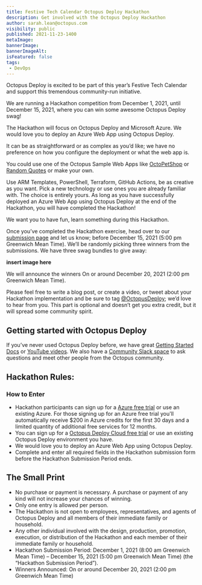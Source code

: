 ```yaml
---
title: Festive Tech Calendar Octopus Deploy Hackathon
description: Get involved with the Octopus Deploy Hackathon
author: sarah.lean@octopus.com
visibility: public
published: 2021-11-23-1400
metaImage: 
bannerImage: 
bannerImageAlt: 
isFeatured: false
tags:
 - DevOps
---
```

Octopus Deploy is excited to be part of this year’s Festive Tech Calendar and support this tremendous community-run initiative. 

We are running a Hackathon competition from December 1, 2021, until December 15, 2021, where you can win some awesome Octopus Deploy swag!

The Hackathon will focus on Octopus Deploy and Microsoft Azure.  We would love you to deploy an Azure Web App using Octopus Deploy. 

It can be as straightforward or as complex as you’d like; we have no preference on how you configure the deployment or what the web app is. 

You could use one of the Octopus Sample Web Apps like [OctoPetShop](https://github.com/OctopusSamples/OctoPetShop) or [Random Quotes](https://github.com/OctopusSamples/OctoPetShop) or make your own. 

Use ARM Templates, PowerShell, Terraform, GitHub Actions, be as creative as you want.  Pick a new technology or use ones you are already familiar with.  The choice is entirely yours. As long as you have successfully deployed an Azure Web App using Octopus Deploy at the end of the Hackathon, you will have completed the Hackathon! 

We want you to have fun, learn something during this Hackathon.  

Once you’ve completed the Hackathon exercise, head over to our [submission page](https://forms.gle/PeGkA92uhnGsHy268) and let us know; before December 15, 2021 (5:00 pm Greenwich Mean Time). We’ll be randomly picking three winners from the submissions. We have three swag bundles to give away: 

**insert image here**

We will announce the winners On or around December 20, 2021 (2:00 pm Greenwich Mean Time). 

Please feel free to write a blog post, or create a video, or tweet about your Hackathon implementation and be sure to tag [@OctopusDeploy](https://www.twitter.com/OctopusDeploy); we’d love to hear from you.  This part is optional and doesn’t get you extra credit, but it will spread some community spirit. 

## Getting started with Octopus Deploy
If you’ve never used Octopus Deploy before, we have great [Getting Started Docs](https://octopus.com/docs/getting-started) or [YouTube videos](https://www.youtube.com/playlist?list=PLAGskdGvlaw268i2ZTPC1ZrxwFjjKIdKH). We also have a [Community Slack space](http://octopususergroup.slack.com) to ask questions and meet other people from the Octopus community. 

## Hackathon Rules:

### How to Enter
- Hackathon participants can sign up for a [Azure free trial](https://azure.microsoft.com/free) or use an existing Azure. For those signing up for an Azure free trial you'll automatically receive $200 in Azure credits for the first 30 days and a limited quantity of additional free services for 12 months.
- You can sign up for a [Octopus Deploy Cloud free trial](https://octopus.com/start/cloud) or use an existing Octopus Deploy environment you have. 
- We would love you to deploy an Azure Web App using Octopus Deploy. 
- Complete and enter all required fields in the Hackathon submission form before the Hackathon Submission Period ends.

## The Small Print

- No purchase or payment is necessary.  A purchase or payment of any kind will not increase your chances of winning. 
- Only one entry is allowed per person. 
- The Hackathon is not open to employees, representatives, and agents of Octopus Deploy and all members of their immediate family or household.
- Any other individual involved with the design, production, promotion, execution, or distribution of the Hackathon and each member of their immediate family or household.
- Hackathon Submission Period:  December 1, 2021 (8:00 am Greenwich Mean Time) – December 15, 2021 (5:00 pm Greenwich Mean Time) (the “Hackathon Submission Period”).
- Winners Announced: On or around December 20, 2021 (2:00 pm Greenwich Mean Time)
